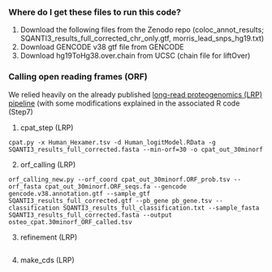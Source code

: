 ### Where do I get these files to run this code? 
1. Download the following files from the Zenodo repo (coloc_annot_results; SQANTI3_results_full_corrected_chr_only.gtf, morris_lead_snps_hg19.txt)
2. Download GENCODE v38 gtf file from GENCODE
3. Download hg19ToHg38.over.chain from UCSC (chain file for liftOver)


### Calling open reading frames (ORF)
We relied heavily on the already published [long-read proteogenomics (LRP) pipeline](https://github.com/sheynkman-lab/Long-Read-Proteogenomics) (with some modifications explained in the associated R code (Step7)

1. cpat_step (LRP)
```shell
cpat.py -x Human_Hexamer.tsv -d Human_logitModel.RData -g SQANTI3_results_full_corrected.fasta --min-orf=30 -o cpat_out_30minorf
```
2. orf_calling (LRP)
```shell
orf_calling_new.py --orf_coord cpat_out_30minorf.ORF_prob.tsv --orf_fasta cpat_out_30minorf.ORF_seqs.fa --gencode gencode.v38.annotation.gtf --sample_gtf SQANTI3_results_full_corrected.gtf --pb_gene pb_gene.tsv --classification SQANTI3_results_full_classification.txt --sample_fasta SQANTI3_results_full_corrected.fasta --output osteo_cpat.30minorf_ORF_called.tsv
```
3. refinement (LRP)
```shell
```
4. make_cds (LRP)
```shell
```

